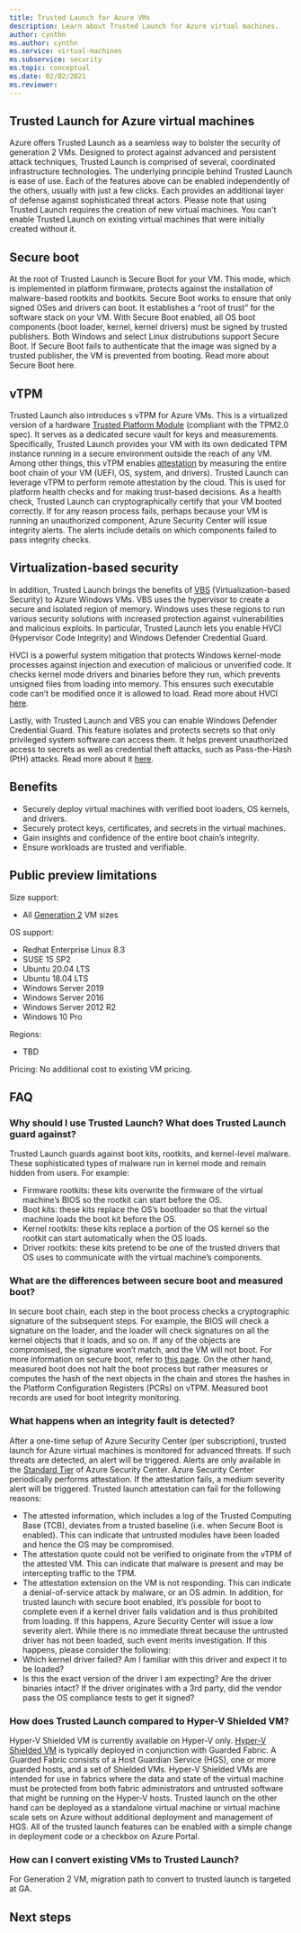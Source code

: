 ```yaml
---
title: Trusted Launch for Azure VMs
description: Learn about Trusted Launch for Azure virtual machines.
author: cynthn
ms.author: cynthn
ms.service: virtual-machines
ms.subservice: security
ms.topic: conceptual
ms.date: 02/02/2021
ms.reviewer: 
---
```


## Trusted Launch for Azure virtual machines

Azure offers Trusted Launch as a seamless way to bolster the security of generation 2 VMs. Designed to protect against advanced and persistent attack techniques, Trusted Launch is comprised of several, coordinated infrastructure technologies.
The underlying principle   behind Trusted Launch is ease of use. Each of the features above can be enabled independently of the others, usually with just a few clicks. Each provides an additional layer of defense against sophisticated threat actors.
Please note that using Trusted Launch requires the creation of new virtual machines. You can't enable Trusted Launch on existing virtual machines that were initially created without it.

## Secure boot
At the root of Trusted Launch is Secure Boot for your VM. This mode, which is implemented in platform firmware, protects against the installation of malware-based rootkits and bootkits. Secure Boot works to ensure that only signed OSes and drivers can boot. It establishes a “root of trust” for the software stack on your VM. With Secure Boot enabled, all OS boot components (boot loader, kernel, kernel drivers) must be signed by trusted publishers. Both Windows and select Linux distrubutions support Secure Boot. If Secure Boot fails to authenticate that the image was signed by a trusted publisher, the VM is prevented from booting. Read more about Secure Boot here.

## vTPM
Trusted Launch also introduces s vTPM for Azure VMs. This is a virtualized version of a hardware [Trusted Platform Module](/windows/security/information-protection/tpm/trusted-platform-module-overview) (compliant with the TPM2.0 spec). It serves as a dedicated secure vault for keys and measurements. Specifically, Trusted Launch provides your VM with its own dedicated TPM instance running in a secure environment outside the reach of any VM. Among other things, this vTPM enables [attestation](/windows/security/information-protection/tpm/tpm-fundamentals#measured-boot-with-support-for-attestation) by measuring the entire boot chain of your VM (UEFI, OS, system, and drivers). 
Trusted Launch can leverage vTPM to perform remote attestation by the cloud. This is used for platform health checks and for making trust-based decisions. As a health check, Trusted Launch can cryptographically certify that your VM booted correctly. If for any reason process fails, perhaps because your VM is running an unauthorized component, Azure Security Center will issue integrity alerts. The alerts include details on which components failed to pass integrity checks.

## Virtualization-based security

In addition, Trusted Launch brings the benefits of [VBS](/windows-hardware/design/device-experiences/oem-vbs) (Virtualization-based Security) to Azure Windows VMs. VBS uses the hypervisor to create a secure and isolated region of memory. Windows uses these regions to run various security solutions with increased protection against vulnerabilities and malicious exploits. In particular, Trusted Launch lets you enable HVCI (Hypervisor Code Integrity) and Windows Defender Credential Guard.

HVCI is a powerful system mitigation that protects Windows kernel-mode processes against injection and execution of malicious or unverified code. It checks kernel mode drivers and binaries before they run, which prevents unsigned files from loading into memory. This ensures such executable code can’t be modified once it is allowed to load. Read more about HVCI [here](https://techcommunity.microsoft.com/t5/windows-insider-program/virtualization-based-security-vbs-and-hypervisor-enforced-code/m-p/240571).

Lastly, with Trusted Launch and VBS you can enable Windows Defender Credential Guard. This feature isolates and protects secrets so that only privileged system software can access them. It helps prevent unauthorized access to secrets as well as credential theft attacks, such as Pass-the-Hash (PtH) attacks. Read more about it [here](/windows/security/identity-protection/credential-guard/credential-guard).

## Benefits 

- Securely deploy virtual machines with verified boot loaders, OS kernels, and drivers. 
- Securely protect keys, certificates, and secrets in the virtual machines.
- Gain insights and confidence of the entire boot chain’s integrity.
- Ensure workloads are trusted and verifiable. 

## Public preview limitations

Size support:
- All [Generation 2](generation-2) VM sizes 

OS support:
- Redhat Enterprise Linux 8.3
- SUSE 15 SP2
- Ubuntu 20.04 LTS
- Ubuntu 18.04 LTS
- Windows Server 2019
- Windows Server 2016
- Windows Server 2012 R2
- Windows 10 Pro

Regions: 
- TBD


Pricing:
No additional cost to existing VM pricing.

## FAQ

### Why should I use Trusted Launch? What does Trusted Launch guard against?

Trusted Launch guards against boot kits, rootkits, and kernel-level malware. These sophisticated types of malware run in kernel mode and remain hidden from users. For example:
- Firmware rootkits: these kits overwrite the firmware of the virtual machine’s BIOS so the rootkit can start before the OS. 
- Boot kits: these kits replace the OS’s bootloader so that the virtual machine loads the boot kit before the OS.
- Kernel rootkits: these kits replace a portion of the OS kernel so the rootkit can start automatically when the OS loads.
- Driver rootkits: these kits pretend to be one of the trusted drivers that OS uses to communicate with the virtual machine’s components.

### What are the differences between secure boot and measured boot?

In secure boot chain, each step in the boot process checks a cryptographic signature of the subsequent steps. For example, the BIOS will check a signature on the loader, and the loader will check signatures on all the kernel objects that it loads, and so on. If any of the objects are compromised, the signature won’t match, and the VM will not boot. For more information on secure boot, refer to [this page](/windows-hardware/design/device-experiences/oem-secure-boot). On the other hand, measured boot does not halt the boot process but rather measures or computes the hash of the next objects in the chain and stores the hashes in the Platform Configuration Registers (PCRs) on vTPM. Measured boot records are used for boot integrity monitoring.

###	What happens when an integrity fault is detected?

After a one-time setup of Azure Security Center (per subscription), trusted launch for Azure virtual machines is monitored for advanced threats. If such threats are detected, an alert will be triggered. Alerts are only available in the [Standard Tier](/azure/security-center/security-center-pricing) of Azure Security Center.
Azure Security Center periodically performs attestation. If the attestation fails, a medium severity alert will be triggered. Trusted launch attestation can fail for the following reasons: 
- The attested information, which includes a log of the Trusted Computing Base (TCB), deviates from a trusted baseline (i.e. when Secure Boot is enabled). This can indicate that untrusted modules have been loaded and hence the OS may be compromised.
- The attestation quote could not be verified to originate from the vTPM of the attested VM. This can indicate that malware is present and may be intercepting traffic to the TPM. 
- The attestation extension on the VM is not responding. This can indicate a denial-of-service attack by malware, or an OS admin.
In addition, for trusted launch with secure boot enabled, it’s possible for boot to complete even if a kernel driver fails validation and is thus prohibited from loading. If this happens, Azure Security Center will issue a low severity alert. While there is no immediate threat because the untrusted driver has not been loaded, such event merits investigation. If this happens, please consider the following:
- Which kernel driver failed? Am I familiar with this driver and expect it to be loaded?
- Is this the exact version of the driver I am expecting? Are the driver binaries intact? If the driver originates with a 3rd party, did the vendor pass the OS compliance tests to get it signed?
  
### How does Trusted Launch compared to Hyper-V Shielded VM?
Hyper-V Shielded VM is currently available on Hyper-V only. [Hyper-V Shielded VM](/windows-server/security/guarded-fabric-shielded-vm/guarded-fabric-and-shielded-vms) is typically deployed in conjunction with Guarded Fabric. A Guarded Fabric consists of a Host Guardian Service (HGS), one or more guarded hosts, and a set of Shielded VMs. Hyper-V Shielded VMs are intended for use in fabrics where the data and state of the virtual machine must be protected from both fabric administrators and untrusted software that might be running on the Hyper-V hosts. Trusted launch on the other hand can be deployed as a standalone virtual machine or virtual machine scale sets on Azure without additional deployment and management of HGS. All of the trusted launch features can be enabled with a simple change in deployment code or a checkbox on Azure Portal.  

### How can I convert existing VMs to Trusted Launch?
For Generation 2 VM, migration path to convert to trusted launch is targeted at GA.

## Next steps
